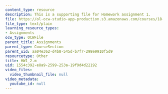 ```yaml
---
content_type: resource
description: This is a supporting file for Homework assignment 1.
file: https://ol-ocw-studio-app-production.s3.amazonaws.com/courses/18-086-mathematical-methods-for-engineers-ii-spring-2006/1554c392e8a92599253a19f9d4d22192_HW1_2.m
file_type: text/plain
learning_resource_types:
- Assignments
ocw_type: OCWFile
parent_title: Assignments
parent_type: CourseSection
parent_uid: aa04e362-d4b8-545d-b7f7-298e9910f5d9
resourcetype: Other
title: HW1_2.m
uid: 1554c392-e8a9-2599-253a-19f9d4d22192
video_files:
  video_thumbnail_file: null
video_metadata:
  youtube_id: null
---
```

